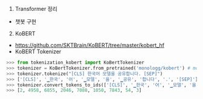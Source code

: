 1. Transformer 정리
  - 챗봇 구현
2. KoBERT
  - https://github.com/SKTBrain/KoBERT/tree/master/kobert_hf
  - KoBERT Tokenizer
  ```Python
  >>> from tokenization_kobert import KoBertTokenizer
  >>> tokenizer = KoBertTokenizer.from_pretrained('monologg/kobert') # monologg/distilkobert도 동일
  >>> tokenizer.tokenize("[CLS] 한국어 모델을 공유합니다. [SEP]")
  >>> ['[CLS]', '▁한국', '어', '▁모델', '을', '▁공유', '합니다', '.', '[SEP]']
  >>> tokenizer.convert_tokens_to_ids(['[CLS]', '▁한국', '어', '▁모델', '을', '▁공유', '합니다', '.', '[SEP]'])
  >>> [2, 4958, 6855, 2046, 7088, 1050, 7843, 54, 3]
  ```
